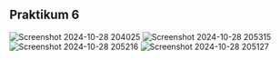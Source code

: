 ## Praktikum 6



![Screenshot 2024-10-28 204025](https://github.com/user-attachments/assets/cacd73b9-b95b-4723-a3c5-1332ef6be939)
![Screenshot 2024-10-28 205315](https://github.com/user-attachments/assets/75ce4b5d-8d05-4cc7-bf98-5bb1048e57dc)
![Screenshot 2024-10-28 205216](https://github.com/user-attachments/assets/15322119-27be-405d-bc2c-f249d5a2077d)
![Screenshot 2024-10-28 205127](https://github.com/user-attachments/assets/ddc9c5fc-3b40-4029-a6b0-79a08198a60e)
